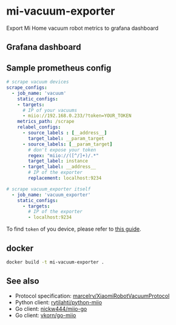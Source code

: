 # mi-vacuum-exporter

Export Mi Home vacuum robot metrics to grafana dashboard

## Grafana dashboard

## Sample prometheus config

```yaml
# scrape vacuum devices
scrape_configs:
  - job_name: 'vacuum'
    static_configs:
    - targets:
      # IP of your vacuums
      - miio://192.168.0.233/?token=YOUR_TOKEN
    metrics_path: /scrape
    relabel_configs:
      - source_labels : [__address__]
        target_label: __param_target
      - source_labels: [__param_target]
        # don't expose your token
        regex: "miio://([^/]+)/.*"
        target_label: instance
      - target_label: __address__
        # IP of the exporter
        replacement: localhost:9234

# scrape vacuum_exporter itself
  - job_name: 'vacuum_exporter'
    static_configs:
      - targets:
        # IP of the exporter
        - localhost:9234
```

To find `token` of you device, please refer to [this guide](https://github.com/jghaanstra/com.xiaomi-miio/blob/master/docs/obtain_token.md).

## docker

```bash
docker build -t mi-vacuum-exporter .
```

## See also

- Protocol specification: [marcelrv/XiaomiRobotVacuumProtocol](https://github.com/marcelrv/XiaomiRobotVacuumProtocol)
- Python client: [rytilahti/python-miio](https://github.com/rytilahti/python-miio)
- Go client: [nickw444/miio-go](https://github.com/nickw444/miio-go)
- Go client: [vkorn/go-miio](https://github.com/vkorn/go-miio)

